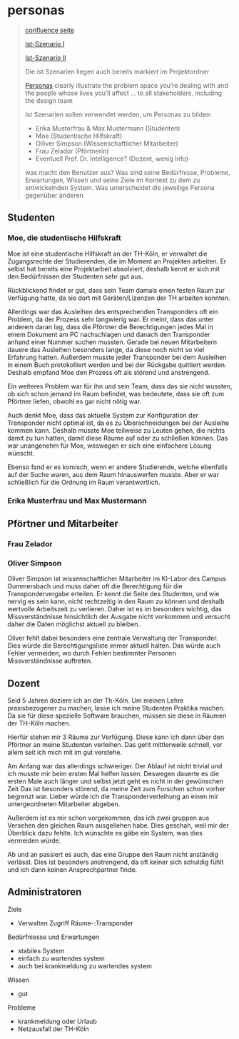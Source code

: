 # personas

> [confluence seite](https://agile02.gm.fh-koeln.de/display/MCIP/Personas)
>
> [Ist-Szenario I](https://agile02.gm.fh-koeln.de/display/MCIP/Ist-Szenario+I)
> 
> [Ist-Szenario II](https://agile02.gm.fh-koeln.de/display/MCIP/Ist-Szenario+II)
>
> Die ist Szenarien liegen auch bereits markiert im Projektordner
>
> [Personas](https://agile02.gm.fh-koeln.de/display/MCIP/Personas) clearly illustrate the problem space you’re dealing with
> and the people whose lives you’ll affect … to all stakeholders, including the design team
> 
> Ist Szenarien sollen verwendet werden, um Personas zu bilden:
> - Erika Musterfrau & Max Mustermann (Studenten)
> - Moe (Studentische Hilfskraft)
> - Olliver Simpson (Wissenschaftlicher Mitarbeiter)
> - Frau Zelador (Pförtnerin)
> - Eventuell Prof. Dr. Intelligence? (Dozent, wenig Info)
> 
> was macht den Benutzer aus? 
> Was sind seine Bedürfnisse, Probleme, Erwartungen, Wissen und seine Ziele im Kontext zu dem zu entwickelnden System. 
> Was unterscheidet die jeweilige Persona gegenüber anderen

[//]: # (TODO ausformulieren)
[//]: # (diese Teile sind vorallem mit Hilfe der Ist-Szenarien umgesetzt)

## Studenten
### Moe, die studentische Hilfskraft
Moe ist eine studentische Hilfskraft an der TH-Köln, er verwaltet die Zugangsrechte der Studierenden, die im Moment an Projekten
arbeiten. Er selbst hat bereits eine Projektarbeit absolviert, deshalb kennt er sich mit den Bedürfnissen der Studenten sehr gut aus.

Rückblickend findet er gut, dass sein Team damals einen festen Raum zur Verfügung hatte, da sie dort mit Geräten/Lizenzen der TH arbeiten konnten.

Allerdings war das Ausleihen des entsprechenden Transponders oft ein Problem, da der Prozess sehr langwierig war. Er meint, dass das unter anderem daran lag,
dass die Pförtner die Berechtigungen jedes Mal in einem Dokument am PC nachschlagen und danach den Transponder anhand einer Nummer suchen
mussten. Gerade bei neuen Mitarbeitern dauere das Ausleihen besonders lange, da diese noch nicht so viel Erfahrung hatten. Außerdem
musste jeder Transponder bei dem Ausleihen in einem Buch protokolliert werden und bei der Rückgabe quittiert werden. Deshalb empfand Moe den
Prozess oft als störend und anstrengend.

Ein weiteres Problem war für ihn und sein Team, dass das sie nicht wussten, ob sich schon jemand im Raum befindet, was bedeutete, dass sie
oft zum Pförtner liefen, obwohl es gar nicht nötig war.

Auch denkt Moe, dass das aktuelle System zur Konfiguration der Transponder nicht optimal ist, da es zu Überschneidungen bei der Ausleihe kommen
kann. Deshalb musste Moe teilweise zu Leuten gehen, die nichts damit zu tun hatten, damit diese Räume auf oder zu schließen können. Das war
unangenehm für Moe, weswegen er sich eine einfachere Lösung wünscht.

Ebenso fand er es komisch, wenn er andere Studierende, welche ebenfalls auf der Suche waren, aus dem Raum hinauswerfen musste. Aber er 
war schließlich für die Ordnung im Raum verantwortlich.

### Erika Musterfrau und Max Mustermann

## Pförtner und Mitarbeiter

### Frau Zelador

### Oliver Simpson
 
Oliver Simpson ist wissenschaftlicher Mitarbeiter im KI-Labor des Campus Gummersbach und muss daher oft die Berechtigung für die Transpondervergabe erteilen.
Er kennt die Seite des Studenten, und wie nervig es sein kann, nicht rechtzeitig in den Raum zu können und deshalb wertvolle Arbeitszeit zu verlieren.
Daher ist es im besonders wichtig, das Missverständnisse hinsichtlich der Ausgabe nicht vorkommen und versucht daher die Daten möglichst aktuell zu bleiben.

Oliver fehlt dabei besonders eine zentrale Verwaltung der Transponder. 
Dies würde die Berechtigungsliste immer aktuell halten.
Das würde auch Fehler vermeiden, wo durch Fehlen bestimmter Personen Missverständnisse auftreten.

## Dozent

Seid 5 Jahren doziere ich an der Th-Köln. 
Um meinen Lehre praxisbezogener zu machen, lasse ich meine Studenten Praktika machen.
Da sie für diese spezielle Software brauchen, müssen sie diese in Räumen der TH-Köln machen.

Hierfür stehen mir 3 Räume zur Verfügung. 
Diese kann ich dann über den Pförtner an meine Studenten verleihen.
Das geht mittlerweile schnell, vor allem seit ich mich mit im gut verstehe.

Am Anfang war das allerdings schwieriger. 
Der Ablauf ist nicht trivial und ich musste mir beim ersten Mal helfen lassen.
Deswegen dauerte es die ersten Male auch länger und selbst jetzt geht es nicht in der gewünschen Zeit
Das ist besonders störend, da meine Zeit zum Forschen schon vorher begrenzt war.
Lieber würde ich die Transponderverleihung an einen mir untergeordneten Mitarbeiter abgeben.

Außerdem ist es mir schon vorgekommen, das ich zwei gruppen aus Versehen den gleichen Raum ausgeliehen habe.
Dies geschah, weil mir der Überblick dazu fehlte.
Ich wünschte es gäbe ein System, was dies vermeiden würde.

Ab und an passiert es auch, das eine Gruppe den Raum nicht anständig verlässt.
Dies ist besonders anstrengend, da oft keiner sich schuldig fühlt und ich dann keinen Ansprechpartner finde.

## Administratoren




Ziele
- Verwalten Zugriff Räume-:Transponder

Bedürfniesse und Erwartungen
- stabiles System
- einfach zu wartendes system
- auch bei krankmeldung zu wartendes system

Wissen
- gut

Probleme
- krankmeldung oder Urlaub
- Netzausfall der TH-Köln








